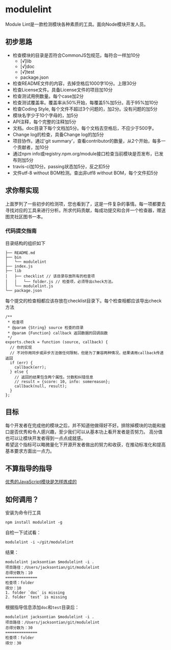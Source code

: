 modulelint
==========

Module Lint是一款检测模块各种素质的工具。面向Node模块开发人员。

## 初步思路

- 检查模块的目录是否符合CommonJS包规范，每符合一样加10分
  - [√]lib
  - [√]doc
  - [√]test
  - package.json
- 检查README文件的内容，去掉空格后1000字10分。上限30分
- 检查License文件。具备License文件的项目加10分
- 检查测试用例数量。每个case加2分
- 检查测试覆盖率。覆盖率从50%开始，每覆盖5%加5分。高于95%加10分
- 检查Coding Style, 每个文件不超过3个问题的，加2分。没有问题的加5分
- 模块名字少于10个字母的，加5分
- API注释，每个完整的注释加5分
- 文档。doc目录下每个文档加5分。每个文档去空格后，不应少于500字。
- Change log的检查，具备Change log的加5分
- 项目协作。通过'git summary'，查看contributor的数量，从2个开始，每多一个贡献者，加10分
- 通过npm info或registry.npm.org/module接口检查当前模块是否发布，已发布则加5分
- travis-ci加10分。passing状态加5分，反之扣5分
- 文件utf-8 without BOM检测。查出非utf8 without BOM，每个文件扣5分

## 求你帮实现
上面罗列了一些初步的检测项，您也看到了，这是一件复杂的事情。每一项都要去寻找对应的工具来进行分析。所求代码贡献，每成功提交和合并一个检查器，赠送图灵社区图书一本。

### 代码提交指南
目录结构的组织如下

```
├── README.md
├── bin
│   └── modulelint
├── index.js
├── lib
│   ├── checklist // 该目录存放所有的检查项
│   │   └── folder.js // 检查项，必须导出check方法。
│   └── modulelint.js
└── package.json
```

每个提交的检查相都应该存放在checklist目录下。每个检查相都应该导出check方法
```
/**
 * 检查项
 * @param {String} source 检查的目录
 * @param {Function} callback 返回数据的回调函数
 */
exports.check = function (source, callback) {
  // 你的实现
  // 不对你用同步或异步方法做任何限制，但是为了兼容两种情况，结果请用callback传递返回
  if (err) {
    callback(err);
  } else {
    // 返回的结果包含两个属性。分数和纠错信息
    // result = {score: 10, info: somereason};
    callback(null, result);
  }
};
```

## 目标
每个开发者在完成他的模块之后，并不知道他做得好不好。排除掉模块的功能和接口是否优秀和令人感兴趣，至少我们可以从基本功上看开发者是否努力。
高分值也可以让模块开发者得到一点点成就感。  
希望这个指标可以略微量化下开源开发者做出的努力和收获，在推动标准化和提高基本要求方面出一点力。  

## 不算指导的指导
[优秀的JavaScript模块是怎样炼成的](http://www.infoq.com/cn/articles/how-to-create-great-js-module)

## 如何调用？
安装为命令行工具

```
npm install modulelint -g
```

自检一下试试看：

```
modulelint -i ~/git/modulelint
```
结果：

```
modulelint jacksontian $modulelint -i .
项目路径：/Users/jacksontian/git/modulelint
总得分数为：10
==============
检查项：folder
得分：10
1. folder `doc` is missing
2. folder `test` is missing
```
根据指导信息添加`doc`和`test`目录后：

```
modulelint jacksontian $modulelint -i .
项目路径：/Users/jacksontian/git/modulelint
总得分数为：30
==============
检查项：folder
得分：30
```
